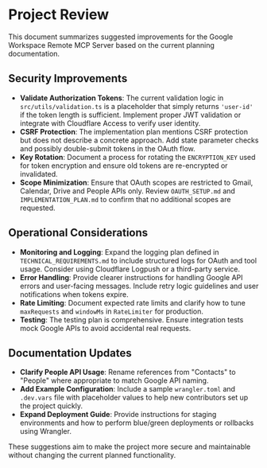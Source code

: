 # Project Review

This document summarizes suggested improvements for the Google Workspace Remote MCP Server based on the current planning documentation.

## Security Improvements

- **Validate Authorization Tokens**: The current validation logic in `src/utils/validation.ts` is a placeholder that simply returns `'user-id'` if the token length is sufficient. Implement proper JWT validation or integrate with Cloudflare Access to verify user identity.
- **CSRF Protection**: The implementation plan mentions CSRF protection but does not describe a concrete approach. Add state parameter checks and possibly double-submit tokens in the OAuth flow.
- **Key Rotation**: Document a process for rotating the `ENCRYPTION_KEY` used for token encryption and ensure old tokens are re-encrypted or invalidated.
- **Scope Minimization**: Ensure that OAuth scopes are restricted to Gmail, Calendar, Drive and People APIs only. Review `OAUTH_SETUP.md` and `IMPLEMENTATION_PLAN.md` to confirm that no additional scopes are requested.

## Operational Considerations

- **Monitoring and Logging**: Expand the logging plan defined in `TECHNICAL_REQUIREMENTS.md` to include structured logs for OAuth and tool usage. Consider using Cloudflare Logpush or a third-party service.
- **Error Handling**: Provide clearer instructions for handling Google API errors and user-facing messages. Include retry logic guidelines and user notifications when tokens expire.
- **Rate Limiting**: Document expected rate limits and clarify how to tune `maxRequests` and `windowMs` in `RateLimiter` for production.
- **Testing**: The testing plan is comprehensive. Ensure integration tests mock Google APIs to avoid accidental real requests.

## Documentation Updates

- **Clarify People API Usage**: Rename references from "Contacts" to "People" where appropriate to match Google API naming.
- **Add Example Configuration**: Include a sample `wrangler.toml` and `.dev.vars` file with placeholder values to help new contributors set up the project quickly.
- **Expand Deployment Guide**: Provide instructions for staging environments and how to perform blue/green deployments or rollbacks using Wrangler.

These suggestions aim to make the project more secure and maintainable without changing the current planned functionality.
